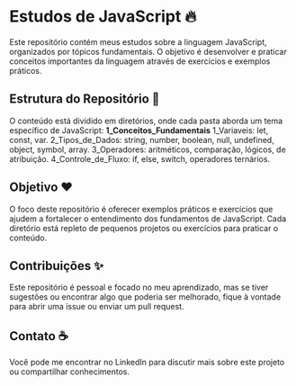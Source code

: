 # Estudos de JavaScript 🔥
Este repositório contém meus estudos sobre a linguagem JavaScript, organizados por tópicos fundamentais. O objetivo é desenvolver e praticar conceitos importantes da linguagem através de exercícios e exemplos práticos.

## Estrutura do Repositório 📜
O conteúdo está dividido em diretórios, onde cada pasta aborda um tema específico de JavaScript:
**1_Conceitos_Fundamentais**
1_Variaveis: let, const, var.
2_Tipos_de_Dados: string, number, boolean, null, undefined, object, symbol, array.
3_Operadores: aritméticos, comparação, lógicos, de atribuição.
4_Controle_de_Fluxo: if, else, switch, operadores ternários.

## Objetivo ❤️
O foco deste repositório é oferecer exemplos práticos e exercícios que ajudem a fortalecer o entendimento dos fundamentos de JavaScript. Cada diretório está repleto de pequenos projetos ou exercícios para praticar o conteúdo.

## Contribuições ✨
Este repositório é pessoal e focado no meu aprendizado, mas se tiver sugestões ou encontrar algo que poderia ser melhorado, fique à vontade para abrir uma issue ou enviar um pull request.

## Contato ☕️
Você pode me encontrar no LinkedIn para discutir mais sobre este projeto ou compartilhar conhecimentos.
